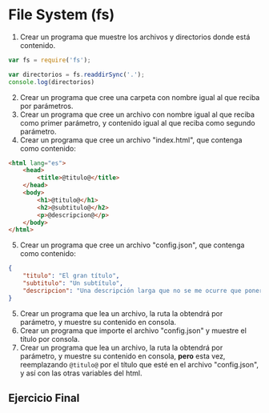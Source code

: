 # File System (fs)

1. Crear un programa que muestre los archivos y directorios donde está contenido.

```javascript
var fs = require('fs');

var directorios = fs.readdirSync('.');
console.log(directorios)
```

2. Crear un programa que cree una carpeta con nombre igual al que reciba por parámetros.
3. Crear un programa que cree un archivo con nombre igual al que reciba como primer parámetro, y contenido igual al que reciba como segundo parámetro.
4. Crear un programa que cree un archivo "index.html", que contenga como contenido:

```html
<html lang="es">
	<head>
		<title>@titulo@</title>
	</head>
	<body>
		<h1>@titulo@</h1>
		<h2>@subtitulo@</h2>
		<p>@descripcion@</p>
	</body>
</html>
```

5. Crear un programa que cree un archivo "config.json", que contenga como contenido:

```json
{
	"titulo": "El gran título",
	"subtitulo": "Un subtítulo",
	"descripcion": "Una descripción larga que no se me ocurre que poner, tururu ru ru ru"
}
```

5. Crear un programa que lea un archivo, la ruta la obtendrá por parámetro, y muestre su contenido en consola.
6. Crear un programa que importe el archivo "config.json" y muestre el título por consola.
7. Crear un programa que lea un archivo, la ruta la obtendrá por parámetro, y muestre su contenido en consola, **pero** esta vez, reemplazando `@titulo@` por el título que esté en el archivo "config.json", y así con las otras variables del html.


## Ejercicio Final
